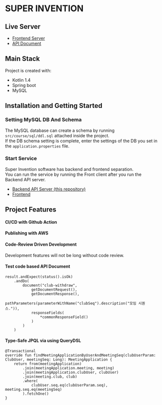 # SUPER INVENTION

## Live Server
- [Frontend Server](http://ec2-52-78-18-217.ap-northeast-2.compute.amazonaws.com)
- [API Document](http://ec2-52-78-18-217.ap-northeast-2.compute.amazonaws.com:8080/docs/index.html)

## Main Stack
Project is created with:
- Kotlin 1.4
- Spring boot
- MySQL

## Installation and Getting Started
### Setting MySQL DB And Schema
The MySQL database can create a schema by running `src/course/sql/ddl.sql` attached inside the project.<br>
If the DB schema setting is complete, enter the settings of the DB you set in the `application.properties` file.

### Start Service
Super Invention software has backend and frontend separation.<br>
You can run the service by running the Front client after you run the Backend API server.


- [Backend API Server (this repository)](https://github.com/TASK-FORCE/super-invention)
- [Frontend](https://github.com/TASK-FORCE/super-front)

## Project Features
#### CI/CD with Github Action

#### Publishing with AWS

#### Code-Review Driven Development
Development features will not be long without code review.

#### Test code based API Document
```
result.andExpect(status().isOk)
    .andDo(
        document("club-withdraw",
            getDocumentRequest(),
            getDocumentResponse(),
            pathParameters(parameterWithName("clubSeq").description("모임 시퀀스.")),
            responseFields(
                *commonResponseField()
            )
        )
    )
```
#### Type-Safe JPQL via using QueryDSL
```
@Transactional
override fun findMeetingApplicationByUserAndMeetingSeq(clubUserParam: ClubUser, meetingSeq: Long): MeetingApplication {
    return from(meetingApplication)
        .join(meetingApplication.meeting, meeting)
        .join(meetingApplication.clubUser, clubUser)
        .join(meeting.club, club)
        .where(
            clubUser.seq.eq(clubUserParam.seq), meeting.seq.eq(meetingSeq)
        ).fetchOne()
}
```